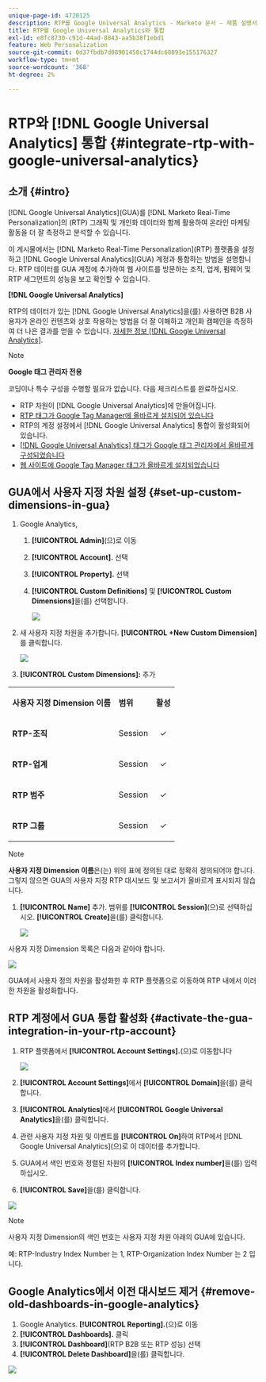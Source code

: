 ```yaml
---
unique-page-id: 4720125
description: RTP를 Google Universal Analytics - Marketo 문서 - 제품 설명서와 통합
title: RTP를 Google Universal Analytics와 통합
exl-id: e8fc8730-c91d-44ad-8843-aa5b38f1ebd1
feature: Web Personalization
source-git-commit: 0d37fbdb7d08901458c1744dc68893e155176327
workflow-type: tm+mt
source-wordcount: '368'
ht-degree: 2%

---
```


# RTP와 [!DNL Google Universal Analytics] 통합 {#integrate-rtp-with-google-universal-analytics}

## 소개 {#intro}

[!DNL Google Universal Analytics]&#x200B;(GUA)를 [!DNL Marketo Real-Time Personalization]의 (RTP) 그래픽 및 개인화 데이터와 함께 활용하여 온라인 마케팅 활동을 더 잘 측정하고 분석할 수 있습니다.

이 게시물에서는 [!DNL Marketo Real-Time Personalization]&#x200B;(RTP) 플랫폼을 설정하고 [!DNL Google Universal Analytics]&#x200B;(GUA) 계정과 통합하는 방법을 설명합니다. RTP 데이터를 GUA 계정에 추가하여 웹 사이트를 방문하는 조직, 업계, 펌웨어 및 RTP 세그먼트의 성능을 보고 확인할 수 있습니다.

**[!DNL Google Universal Analytics]**

RTP의 데이터가 있는 [!DNL Google Universal Analytics]을(를) 사용하면 B2B 사용자가 온라인 컨텐츠와 상호 작용하는 방법을 더 잘 이해하고 개인화 캠페인을 측정하여 더 나은 결과를 얻을 수 있습니다. [자세한 정보 [!DNL Google Universal Analytics]](https://support.google.com/analytics/answer/2790010/?hl=en&authuser=1).

>[!NOTE]
>
>**Google 태그 관리자 전용**
>
>코딩이나 특수 구성을 수행할 필요가 없습니다. 다음 체크리스트를 완료하십시오.
>
>* RTP 차원이 [!DNL Google Universal Analytics]에 만들어집니다.
>* [RTP 태그가 Google Tag Manager에 올바르게 설치되어 있습니다](https://docs.marketo.com/display/public/DOCS/Implementing+RTP+using+Google+Tag+Manager)
>* RTP의 계정 설정에서 [!DNL Google Universal Analytics] 통합이 활성화되어 있습니다.
>* [[!DNL Google Universal Analytics] 태그가 Google 태그 관리자에서 올바르게 구성되었습니다](https://support.google.com/tagmanager/answer/6107124?hl=en)
>* [웹 사이트에 Google Tag Manager 태그가 올바르게 설치되었습니다](https://developers.google.com/tag-manager/quickstart)

## GUA에서 사용자 지정 차원 설정 {#set-up-custom-dimensions-in-gua}

1. Google Analytics,

   1. **[!UICONTROL Admin]**(으)로 이동
   1. **[!UICONTROL Account].** 선택
   1. **[!UICONTROL Property].** 선택
   1. **[!UICONTROL Custom Definitions]** 및 **[!UICONTROL Custom Dimensions]**&#x200B;을(를) 선택합니다.

      ![](assets/image2014-11-29-11-3a2-3a32.png)

1. 새 사용자 지정 차원을 추가합니다. **[!UICONTROL +New Custom Dimension]**&#x200B;를 클릭합니다.

   ![](assets/image2014-11-29-11-3a8-3a16.png)

1. **[!UICONTROL Custom Dimensions]:** 추가

<table> 
 <tbody> 
  <tr> 
   <td><p><strong>사용자 지정 Dimension 이름</strong></p></td> 
   <td><p><strong>범위</strong></p></td> 
   <td><p><strong>활성</strong></p></td> 
  </tr> 
  <tr> 
   <td><p><strong>RTP-조직</strong></p></td> 
   <td><p>Session</p></td> 
   <td><p align="center">✓</p></td> 
  </tr> 
  <tr> 
   <td><p><strong>RTP-업계</strong></p></td> 
   <td><p>Session</p></td> 
   <td><p align="center">✓</p></td> 
  </tr> 
  <tr> 
   <td><p><strong>RTP 범주</strong></p></td> 
   <td><p>Session</p></td> 
   <td><p align="center">✓</p></td> 
  </tr> 
  <tr> 
   <td><p><strong>RTP 그룹</strong></p></td> 
   <td><p>Session</p></td> 
   <td><p align="center">✓</p></td> 
  </tr> 
 </tbody> 
</table>

>[!NOTE]
>
>**사용자 지정 Dimension 이름**&#x200B;은(는) 위의 표에 정의된 대로 정확히 정의되어야 합니다. 그렇지 않으면 GUA의 사용자 지정 RTP 대시보드 및 보고서가 올바르게 표시되지 않습니다.

1. **[!UICONTROL Name]** 추가. 범위를 **[!UICONTROL Session]**(으)로 선택하십시오. **[!UICONTROL Create]**&#x200B;을(를) 클릭합니다.

   ![](assets/image2014-11-29-11-3a12-3a51.png)

사용자 지정 Dimension 목록은 다음과 같아야 합니다.

![](assets/image2014-11-29-11-36-50-version-2.png)

GUA에서 사용자 정의 차원을 활성화한 후 RTP 플랫폼으로 이동하여 RTP 내에서 이러한 차원을 활성화합니다.

## RTP 계정에서 GUA 통합 활성화 {#activate-the-gua-integration-in-your-rtp-account}

1. RTP 플랫폼에서 **[!UICONTROL Account Settings].**(으)로 이동합니다

   ![](assets/image2014-11-29-11-3a27-3a7.png)

1. **[!UICONTROL Account Settings]**&#x200B;에서 **[!UICONTROL Domain]**&#x200B;을(를) 클릭합니다.
1. **[!UICONTROL Analytics]**&#x200B;에서 **[!UICONTROL Google Universal Analytics]**&#x200B;을(를) 클릭합니다.
1. 관련 사용자 지정 차원 및 이벤트를 **[!UICONTROL On]**&#x200B;하여 RTP에서 [!DNL Google Universal Analytics]&#x200B;(으)로 이 데이터를 추가합니다.
1. GUA에서 색인 번호와 정렬된 차원의 **[!UICONTROL Index number]**&#x200B;을(를) 입력하십시오.
1. **[!UICONTROL Save]**&#x200B;을(를) 클릭합니다.

![](assets/image2014-11-29-11-31-23-version-2.png)

>[!NOTE]
>
>사용자 지정 Dimension의 색인 번호는 사용자 지정 차원 아래의 GUA에 있습니다.
>
>예: RTP-Industry Index Number 는 1, RTP-Organization Index Number 는 2 입니다.

## Google Analytics에서 이전 대시보드 제거 {#remove-old-dashboards-in-google-analytics}

1. Google Analytics. **[!UICONTROL Reporting].**(으)로 이동
1. **[!UICONTROL Dashboards].** 클릭
1. **[!UICONTROL Dashboard]**(RTP B2B 또는 RTP 성능) 선택
1. **[!UICONTROL Delete Dashboard]**&#x200B;을(를) 클릭합니다.

![](assets/image2014-11-29-11-3a42-3a55.png)
